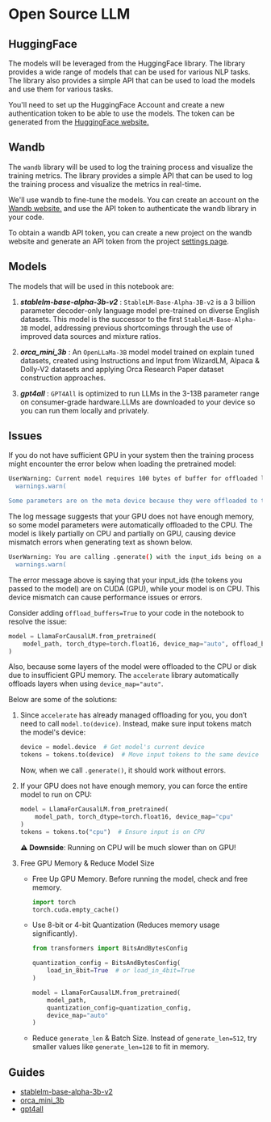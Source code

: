 # Open Source LLM

## HuggingFace

The models will be leveraged from the HuggingFace library. The library provides a wide range of models that can be used for various NLP tasks. The library also provides a simple API that can be used to load the models and use them for various tasks.

You'll need to set up the HuggingFace Account and create a new authentication token to be able to use the models. The token can be generated from the [HuggingFace website.](https://huggingface.co/settings/tokens)

## Wandb

The `wandb` library will be used to log the training process and visualize the training metrics. The library provides a simple API that can be used to log the training process and visualize the metrics in real-time.

We'll use wandb to fine-tune the models. You can create an account on the [Wandb website.](https://wandb.ai/) and use the API token to authenticate the wandb library in your code.

To obtain a wandb API token, you can create a new project on the wandb website and generate an API token from the project [settings page](https://wandb.ai/settings).

## Models

The models that will be used in this notebook are:

1. ***stablelm-base-alpha-3b-v2*** : `StableLM-Base-Alpha-3B-v2` is a 3 billion parameter decoder-only language model pre-trained on diverse English datasets. This model is the successor to the first `StableLM-Base-Alpha-3B` model, addressing previous shortcomings through the use of improved data sources and mixture ratios.

2. ***orca_mini_3b*** : An `OpenLLaMa-3B` model model trained on explain tuned datasets, created using Instructions and Input from WizardLM, Alpaca & Dolly-V2 datasets and applying Orca Research Paper dataset construction approaches.

3. ***gpt4all*** : `GPT4All` is optimized to run LLMs in the 3-13B parameter range on consumer-grade hardware.LLMs are downloaded to your device so you can run them locally and privately.

## Issues

If you do not have sufficient GPU in your system then the training process might encounter the error below when loading the pretrained model:

```sh
UserWarning: Current model requires 100 bytes of buffer for offloaded layers, which seems does not fit any GPU's remaining memory. If you are experiencing a OOM later, please consider using offload_buffers=True.
  warnings.warn(

Some parameters are on the meta device because they were offloaded to the cpu and disk.
```

The log message suggests that your GPU does not have enough memory, so some model parameters were automatically offloaded to the CPU.
The model is likely partially on CPU and partially on GPU, causing device mismatch errors when generating text as shown below.

```sh
UserWarning: You are calling .generate() with the input_ids being on a device type different than your model's device. input_ids is on cuda, whereas the model is on cpu. You may experience unexpected behaviors or slower generation. Please make sure that you have put input_ids to the correct device by calling for example input_ids = input_ids.to('cpu') before running .generate().
  warnings.warn(
```

The error message above is saying that your input_ids (the tokens you passed to the model) are on CUDA (GPU), while your model is on CPU. This device mismatch can cause performance issues or errors.

Consider adding `offload_buffers=True` to your code in the notebook to resolve the issue:

```python
model = LlamaForCausalLM.from_pretrained(
    model_path, torch_dtype=torch.float16, device_map="auto", offload_buffers=True
)
```

Also, because some layers of the model were offloaded to the CPU or disk due to insufficient GPU memory. The `accelerate` library automatically offloads layers when using `device_map="auto"`.

Below are some of the solutions:

1. Since `accelerate` has already managed offloading for you, you don’t need to call `model.to(device)`. Instead, make sure input tokens match the model's device:

    ```python
    device = model.device  # Get model's current device
    tokens = tokens.to(device)  # Move input tokens to the same device
    ```

    Now, when we call `.generate()`, it should work without errors.

2. If your GPU does not have enough memory, you can force the entire model to run on CPU:

    ```python
    model = LlamaForCausalLM.from_pretrained(
        model_path, torch_dtype=torch.float16, device_map="cpu"
    )
    tokens = tokens.to("cpu")  # Ensure input is on CPU
    ```

    **⚠ Downside**: Running on CPU will be much slower than on GPU!

3. Free GPU Memory & Reduce Model Size

    - Free Up GPU Memory. Before running the model, check and free memory.

        ```python
        import torch
        torch.cuda.empty_cache()
        ```

    - Use 8-bit or 4-bit Quantization (Reduces memory usage significantly).

        ```python
        from transformers import BitsAndBytesConfig

        quantization_config = BitsAndBytesConfig(
            load_in_8bit=True  # or load_in_4bit=True
        )

        model = LlamaForCausalLM.from_pretrained(
            model_path,
            quantization_config=quantization_config,
            device_map="auto"
        )

        ```

    - Reduce `generate_len` & Batch Size. Instead of `generate_len=512`, try smaller values like `generate_len=128` to fit in memory.

## Guides

- [stablelm-base-alpha-3b-v2](https://huggingface.co/stabilityai/stablelm-base-alpha-3b-v2)
- [orca_mini_3b](https://huggingface.co/pankajmathur/orca_mini_3b)
- [gpt4all](https://docs.gpt4all.io/)
